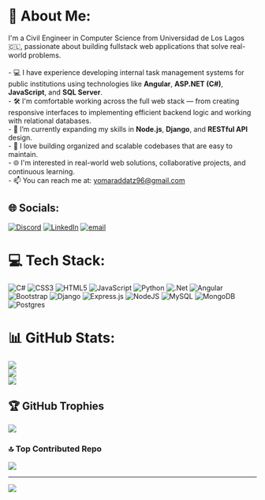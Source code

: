 # 💫 About Me:
I'm a Civil Engineer in Computer Science from Universidad de Los Lagos 🇨🇱, passionate about building fullstack web applications that solve real-world problems.<br><br>- 💻 I have experience developing internal task management systems for public institutions using technologies like **Angular**, **ASP.NET (C#)**, **JavaScript**, and **SQL Server**.<br>- 🛠️ I'm comfortable working across the full web stack — from creating responsive interfaces to implementing efficient backend logic and working with relational databases.<br>- 🌱 I’m currently expanding my skills in **Node.js**, **Django**, and **RESTful API** design.<br>- 📁 I love building organized and scalable codebases that are easy to maintain.<br>- 🌐 I'm interested in real-world web solutions, collaborative projects, and continuous learning.<br>- 📫 You can reach me at: yomaraddatz96@gmail.com


## 🌐 Socials:
[![Discord](https://img.shields.io/badge/Discord-%237289DA.svg?logo=discord&logoColor=white)](https://discord.gg/antonioyoma) [![LinkedIn](https://img.shields.io/badge/LinkedIn-%230077B5.svg?logo=linkedin&logoColor=white)](https://linkedin.com/in/www.linkedin.com/in/antonio-yoma) [![email](https://img.shields.io/badge/Email-D14836?logo=gmail&logoColor=white)](mailto:yomaraddatz96@gmail.com) 

# 💻 Tech Stack:
![C#](https://img.shields.io/badge/c%23-%23239120.svg?style=for-the-badge&logo=csharp&logoColor=white) ![CSS3](https://img.shields.io/badge/css3-%231572B6.svg?style=for-the-badge&logo=css3&logoColor=white) ![HTML5](https://img.shields.io/badge/html5-%23E34F26.svg?style=for-the-badge&logo=html5&logoColor=white) ![JavaScript](https://img.shields.io/badge/javascript-%23323330.svg?style=for-the-badge&logo=javascript&logoColor=%23F7DF1E) ![Python](https://img.shields.io/badge/python-3670A0?style=for-the-badge&logo=python&logoColor=ffdd54) ![.Net](https://img.shields.io/badge/.NET-5C2D91?style=for-the-badge&logo=.net&logoColor=white) ![Angular](https://img.shields.io/badge/angular-%23DD0031.svg?style=for-the-badge&logo=angular&logoColor=white) ![Bootstrap](https://img.shields.io/badge/bootstrap-%238511FA.svg?style=for-the-badge&logo=bootstrap&logoColor=white) ![Django](https://img.shields.io/badge/django-%23092E20.svg?style=for-the-badge&logo=django&logoColor=white) ![Express.js](https://img.shields.io/badge/express.js-%23404d59.svg?style=for-the-badge&logo=express&logoColor=%2361DAFB) ![NodeJS](https://img.shields.io/badge/node.js-6DA55F?style=for-the-badge&logo=node.js&logoColor=white) ![MySQL](https://img.shields.io/badge/mysql-4479A1.svg?style=for-the-badge&logo=mysql&logoColor=white) ![MongoDB](https://img.shields.io/badge/MongoDB-%234ea94b.svg?style=for-the-badge&logo=mongodb&logoColor=white) ![Postgres](https://img.shields.io/badge/postgres-%23316192.svg?style=for-the-badge&logo=postgresql&logoColor=white)
# 📊 GitHub Stats:
![](https://github-readme-stats.vercel.app/api?username=AntonioYoma96&theme=transparent&hide_border=false&include_all_commits=false&count_private=false)<br/>
![](https://nirzak-streak-stats.vercel.app/?user=AntonioYoma96&theme=transparent&hide_border=false)<br/>
![](https://github-readme-stats.vercel.app/api/top-langs/?username=AntonioYoma96&theme=transparent&hide_border=false&include_all_commits=false&count_private=false&layout=compact)

## 🏆 GitHub Trophies
![](https://github-profile-trophy.vercel.app/?username=AntonioYoma96&theme=radical&no-frame=false&no-bg=true&margin-w=4)

### 🔝 Top Contributed Repo
![](https://github-contributor-stats.vercel.app/api?username=AntonioYoma96&limit=5&theme=transparent&combine_all_yearly_contributions=true)

---
[![](https://visitcount.itsvg.in/api?id=AntonioYoma96&icon=0&color=0)](https://visitcount.itsvg.in)

<!-- Proudly created with GPRM ( https://gprm.itsvg.in ) -->
